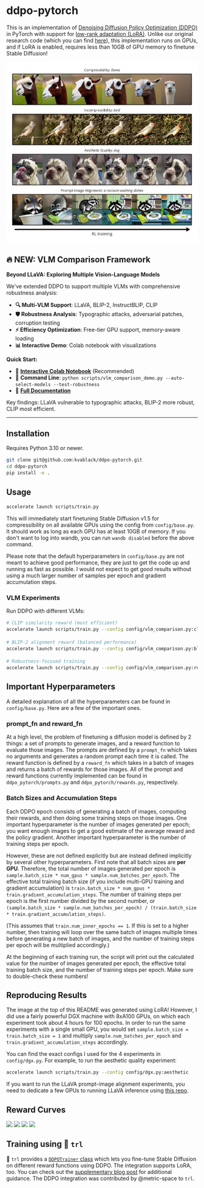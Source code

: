 # ddpo-pytorch

This is an implementation of [Denoising Diffusion Policy Optimization (DDPO)](https://rl-diffusion.github.io/) in PyTorch with support for [low-rank adaptation (LoRA)](https://huggingface.co/docs/diffusers/training/lora). Unlike our original research code (which you can find [here](https://github.com/jannerm/ddpo)), this implementation runs on GPUs, and if LoRA is enabled, requires less than 10GB of GPU memory to finetune Stable Diffusion!

![DDPO](teaser.jpg)

## 🔥 NEW: VLM Comparison Framework

**Beyond LLaVA: Exploring Multiple Vision-Language Models**

We've extended DDPO to support multiple VLMs with comprehensive robustness analysis:

- **🔍 Multi-VLM Support**: LLaVA, BLIP-2, InstructBLIP, CLIP
- **🛡️ Robustness Analysis**: Typographic attacks, adversarial patches, corruption testing  
- **⚡ Efficiency Optimization**: Free-tier GPU support, memory-aware loading
- **📊 Interactive Demo**: Colab notebook with visualizations

**Quick Start:**
- 📓 **[Interactive Colab Notebook](notebooks/VLM_Comparison_Demo.ipynb)** (Recommended)
- 🔧 **Command Line**: `python scripts/vlm_comparison_demo.py --auto-select-models --test-robustness`
- 📖 **[Full Documentation](VLM_COMPARISON_README.md)**

Key findings: LLaVA vulnerable to typographic attacks, BLIP-2 more robust, CLIP most efficient.

---

## Installation
Requires Python 3.10 or newer.

```bash
git clone git@github.com:kvablack/ddpo-pytorch.git
cd ddpo-pytorch
pip install -e .
```

## Usage
```bash
accelerate launch scripts/train.py
```
This will immediately start finetuning Stable Diffusion v1.5 for compressibility on all available GPUs using the config from `config/base.py`. It should work as long as each GPU has at least 10GB of memory. If you don't want to log into wandb, you can run `wandb disabled` before the above command.

Please note that the default hyperparameters in `config/base.py` are not meant to achieve good performance, they are just to get the code up and running as fast as possible. I would not expect to get good results without using a much larger number of samples per epoch and gradient accumulation steps.

### VLM Experiments

Run DDPO with different VLMs:

```bash
# CLIP similarity reward (most efficient)
accelerate launch scripts/train.py --config config/vlm_comparison.py:clip_similarity_experiment

# BLIP-2 alignment reward (balanced performance)
accelerate launch scripts/train.py --config config/vlm_comparison.py:blip2_experiment

# Robustness-focused training
accelerate launch scripts/train.py --config config/vlm_comparison.py:robustness_experiment
```

## Important Hyperparameters

A detailed explanation of all the hyperparameters can be found in `config/base.py`. Here are a few of the important ones.

### prompt_fn and reward_fn
At a high level, the problem of finetuning a diffusion model is defined by 2 things: a set of prompts to generate images, and a reward function to evaluate those images. The prompts are defined by a `prompt_fn` which takes no arguments and generates a random prompt each time it is called. The reward function is defined by a `reward_fn` which takes in a batch of images and returns a batch of rewards for those images. All of the prompt and reward functions currently implemented can be found in `ddpo_pytorch/prompts.py` and `ddpo_pytorch/rewards.py`, respectively.

### Batch Sizes and Accumulation Steps
Each DDPO epoch consists of generating a batch of images, computing their rewards, and then doing some training steps on those images. One important hyperparameter is the number of images generated per epoch; you want enough images to get a good estimate of the average reward and the policy gradient. Another important hyperparameter is the number of training steps per epoch.

However, these are not defined explicitly but are instead defined implicitly by several other hyperparameters. First note that all batch sizes are **per GPU**. Therefore, the total number of images generated per epoch is `sample.batch_size * num_gpus * sample.num_batches_per_epoch`. The effective total training batch size (if you include multi-GPU training and gradient accumulation) is `train.batch_size * num_gpus * train.gradient_accumulation_steps`. The number of training steps per epoch is the first number divided by the second number, or `(sample.batch_size * sample.num_batches_per_epoch) / (train.batch_size * train.gradient_accumulation_steps)`.

(This assumes that `train.num_inner_epochs == 1`. If this is set to a higher number, then training will loop over the same batch of images multiple times before generating a new batch of images, and the number of training steps per epoch will be multiplied accordingly.)

At the beginning of each training run, the script will print out the calculated value for the number of images generated per epoch, the effective total training batch size, and the number of training steps per epoch. Make sure to double-check these numbers!

## Reproducing Results
The image at the top of this README was generated using LoRA! However, I did use a fairly powerful DGX machine with 8xA100 GPUs, on which each experiment took about 4 hours for 100 epochs. In order to run the same experiments with a single small GPU, you would set `sample.batch_size = train.batch_size = 1` and multiply `sample.num_batches_per_epoch` and `train.gradient_accumulation_steps` accordingly.

You can find the exact configs I used for the 4 experiments in `config/dgx.py`. For example, to run the aesthetic quality experiment:
```bash
accelerate launch scripts/train.py --config config/dgx.py:aesthetic
```

If you want to run the LLaVA prompt-image alignment experiments, you need to dedicate a few GPUs to running LLaVA inference using [this repo](https://github.com/kvablack/LLaVA-server/).

## Reward Curves
<img src="https://github.com/kvablack/ddpo-pytorch/assets/12429600/593c9be3-e2a7-45d8-b1ae-ca4f77197c18" width="49%">
<img src="https://github.com/kvablack/ddpo-pytorch/assets/12429600/d12fef0a-68b8-4cef-a9b8-cb1b6878fcec" width="49%">
<img src="https://github.com/kvablack/ddpo-pytorch/assets/12429600/669076d5-2826-4b77-835b-d82e0c18a2a6" width="49%">
<img src="https://github.com/kvablack/ddpo-pytorch/assets/12429600/393a929e-36af-46f2-8022-33384bdae1c8" width="49%">

## Training using 🤗 `trl`

🤗 `trl` provides a [`DDPOTrainer` class](https://huggingface.co/docs/trl/ddpo_trainer) which lets you fine-tune Stable Diffusion on different reward functions using DDPO. The integration supports LoRA, too.  You can check out the [supplementary blog post](https://huggingface.co/blog/trl-ddpo) for additional guidance. The DDPO integration was contributed by @metric-space to `trl`. 


